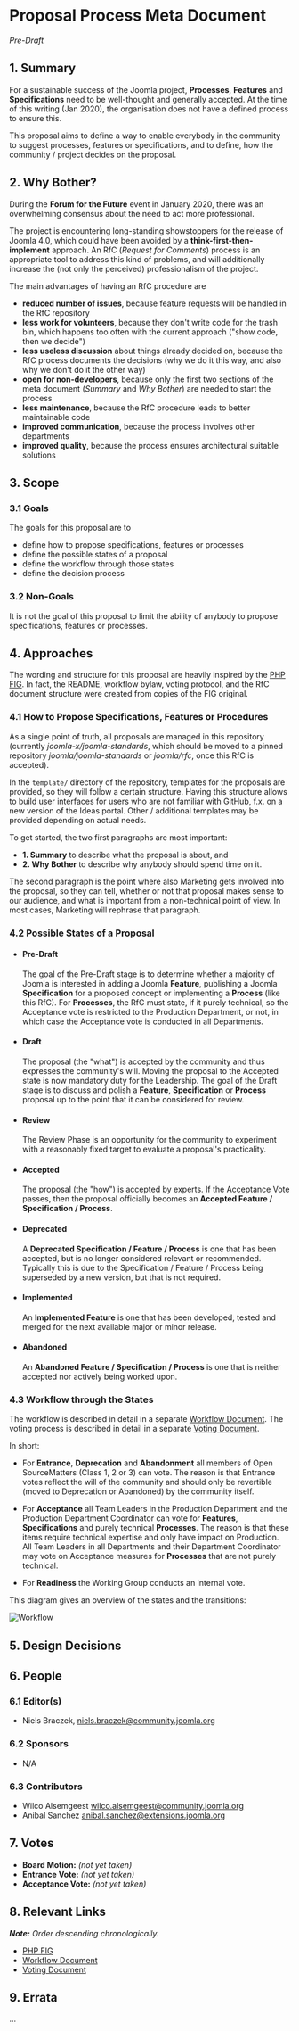 # Proposal Process Meta Document
*Pre-Draft*

## 1. Summary

For a sustainable success of the Joomla project, **Processes**, **Features** and **Specifications** need to be well-thought
and generally accepted.
At the time of this writing (Jan 2020), the organisation does not have a defined process to ensure
this.

This proposal aims to define a way to enable everybody in the community to suggest processes, features or
specifications, and to define, how the community / project decides on the proposal.

## 2. Why Bother?

During the **Forum for the Future** event in January 2020, there was an overwhelming consensus about
the need to act more professional.

The project is encountering long-standing showstoppers for the release of Joomla 4.0, which could
have been avoided by a **think-first-then-implement** approach. An RfC (*Request for Comments*)
process is an appropriate tool to address this kind of problems, and will additionally increase the 
(not only the perceived) professionalism of the project. 

The main advantages of having an RfC procedure are

* **reduced number of issues**, because feature requests will be handled in the 
  RfC repository
* **less work for volunteers**, because they don't write code for the trash bin, which
  happens too often with the current approach ("show code, then we decide")
* **less useless discussion** about things already decided on, because the RfC process
  documents the decisions (why we do it this way, and also why we don't do it the other
  way)
* **open for non-developers**, because only the first two
  sections of the meta document (*Summary* and *Why Bother*) are needed to start the
  process
* **less maintenance**, because the RfC procedure leads to better maintainable code
* **improved communication**, because the process involves other departments
* **improved quality**, because the process ensures architectural suitable solutions

## 3. Scope

### 3.1 Goals

The goals for this proposal are to

* define how to propose specifications, features or processes
* define the possible states of a proposal
* define the workflow through those states
* define the decision process

### 3.2 Non-Goals

It is not the goal of this proposal to limit the ability of anybody to propose 
specifications, features or processes.

## 4. Approaches

The wording and structure for this proposal are heavily inspired
by the [PHP FIG][]. In fact, the README, workflow bylaw, voting protocol, and the 
RfC document structure were created from copies of the FIG original.

### 4.1 How to Propose Specifications, Features or Procedures

As a single point of truth, all proposals are managed in this repository 
(currently *joomla-x/joomla-standards*, which should be moved to a pinned repository 
*joomla/joomla-standards* or *joomla/rfc*, once this RfC is accepted).

In the `template/` directory of the repository, templates for the proposals are 
provided, so they will follow a certain structure. Having this structure allows 
to build user interfaces for users who are not familiar with GitHub, f.x. on a 
new version of the Ideas portal. Other / additional templates may be provided depending
on actual needs.

To get started, the two first paragraphs are most important:
* **1. Summary** to describe what the proposal is about, and
* **2. Why Bother** to describe why anybody should spend time on it.

The second paragraph is the point where also Marketing gets involved into the proposal, 
so they can tell, whether or not that proposal makes sense to our audience, and what is 
important from a non-technical point of view. In most cases, Marketing will rephrase 
that paragraph. 

### 4.2 Possible States of a Proposal

* #### Pre-Draft

    The goal of the Pre-Draft stage is to determine whether a majority of Joomla is
    interested in adding a Joomla **Feature**, publishing a Joomla **Specification**
    for a proposed concept or implementing a **Process** (like this RfC).
    For **Processes**, the RfC must state, if it purely technical, so the Acceptance vote
    is restricted to the Production Department, or not, in which case the Acceptance vote
    is conducted in all Departments.

* #### Draft

    The proposal (the "what") is accepted by the community and thus expresses the
    community's will. Moving the proposal to the Accepted state is now mandatory duty
    for the Leadership.
    The goal of the Draft stage is to discuss and polish a **Feature**, **Specification** or **Process** 
    proposal up to the point that it can be considered for review.
    
* #### Review
  
    The Review Phase is an opportunity for the community to experiment with a reasonably
    fixed target to evaluate a proposal's practicality.
    
* #### Accepted
      
    The proposal (the "how") is accepted by experts. If the Acceptance Vote passes, then the proposal officially becomes an **Accepted
    Feature / Specification / Process**.

* #### Deprecated

    A **Deprecated Specification / Feature / Process** is one that has been accepted, but is no longer 
    considered relevant or recommended. Typically this is due to the Specification / Feature / Process 
    being superseded by a new version, but that is not required.

* #### Implemented

    An **Implemented Feature** is one that has been developed, tested and merged for 
    the next available major or minor release. 

* #### Abandoned

    An **Abandoned Feature / Specification / Process** is one that is neither accepted nor actively being worked upon. 

### 4.3 Workflow through the States

The workflow is described in detail in a separate [Workflow Document][rfc-workflow].
The voting process is described in detail in a separate [Voting Document][rfc-voting].

In short:
- For **Entrance**, **Deprecation** and **Abandonment** all members of Open SourceMatters (Class 1, 2 or 3) can vote. The reason is that Entrance votes
  reflect the will of the community and should only be revertible (moved to
  Deprecation or Abandoned) by the community itself.
  
- For **Acceptance** all Team Leaders in the Production Department and the Production Department Coordinator can vote for **Features**, **Specifications** and purely technical **Processes**. The reason is that these items require
  technical expertise and only have impact on Production.
  All Team Leaders in all Departments and their Department Coordinator
  may vote on Acceptance measures for **Processes** that are not purely technical.

- For **Readiness** the Working Group conducts an internal vote.

This diagram gives an overview of the states and the transitions:

![Workflow](assets/rfc_workflow.svg)

## 5. Design Decisions

## 6. People

### 6.1 Editor(s)

* Niels Braczek, <niels.braczek@community.joomla.org>

### 6.2 Sponsors

* N/A

### 6.3 Contributors

* Wilco Alsemgeest <wilco.alsemgeest@community.joomla.org>
* Anibal Sanchez <anibal.sanchez@extensions.joomla.org>

## 7. Votes

* **Board Motion:** _(not yet taken)_
* **Entrance Vote:** _(not yet taken)_
* **Acceptance Vote:** _(not yet taken)_

## 8. Relevant Links

_**Note:** Order descending chronologically._

* [PHP FIG][]
* [Workflow Document][rfc-workflow]
* [Voting Document][rfc-voting]


[PHP FIG]: http://www.php-fig.org/
[rfc-workflow]: rfc-workflow.md
[rfc-voting]: rfc-voting.md

## 9. Errata

...
